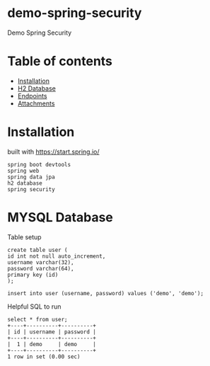 # demo-spring-security
Demo Spring Security

Table of contents
=================
<!--ts-->
   * [Installation](#installation)
   * [H2 Database](#h2-database)
   * [Endpoints](#endpoints)
   * [Attachments](#attachments)
<!--te-->

Installation
============

built with https://start.spring.io/

```
spring boot devtools
spring web
spring data jpa
h2 database
spring security
```

MYSQL Database
============
Table setup
```
create table user (
id int not null auto_increment, 
username varchar(32), 
password varchar(64), 
primary key (id)
);

insert into user (username, password) values ('demo', 'demo');
```

 
Helpful SQL to run
```
select * from user;
+----+----------+----------+
| id | username | password |
+----+----------+----------+
|  1 | demo     | demo     |
+----+----------+----------+
1 row in set (0.00 sec)
```